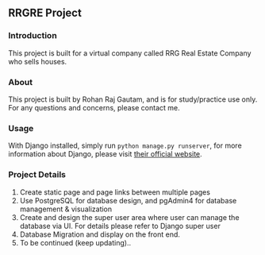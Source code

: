 ## RRGRE Project

### Introduction
This project is built for a virtual company called RRG Real Estate Company who sells houses.

### About
This project is built by Rohan Raj Gautam, and is for study/practice use only. For any questions and concerns, please contact me.

### Usage
With Django installed, simply run `python manage.py runserver`, for more information about Django, please visit [their official website](https://www.djangoproject.com).

### Project Details

1. Create static page and page links between multiple pages
2. Use PostgreSQL for database design, and pgAdmin4 for database management & visualization
3. Create and design the super user area where user can manage the database via UI. For details please refer to Django super user
4. Database Migration and display on the front end.
5. To be continued (keep updating)..